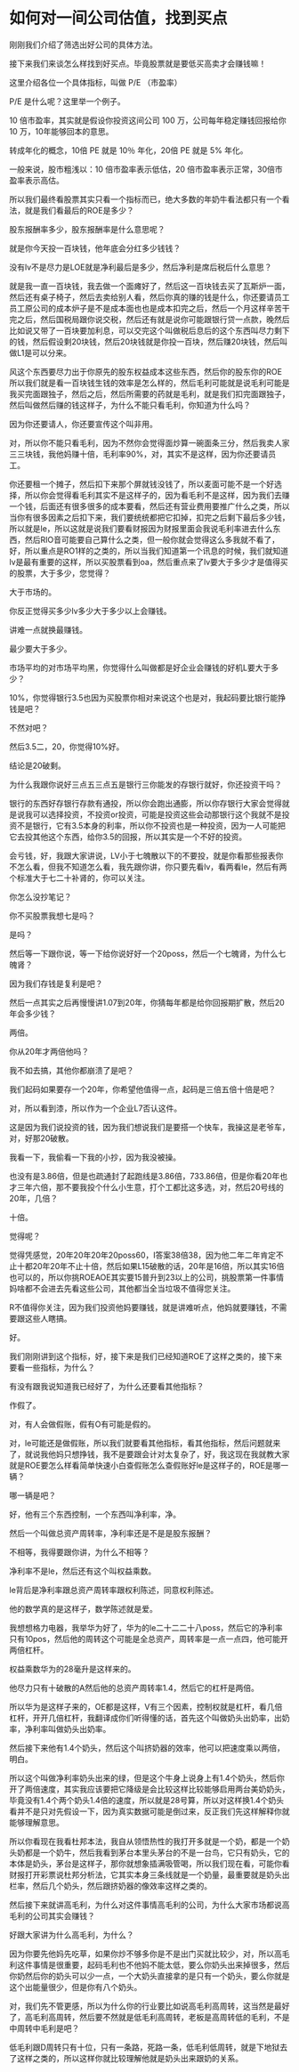 # 如何对一间公司估值，找到买点

刚刚我们介绍了筛选出好公司的具体方法。

接下来我们来谈怎么样找到好买点。毕竟股票就是要低买高卖才会赚钱嘛！

这里介绍各位一个具体指标，叫做 P/E （市盈率）

P/E 是什么呢？这里举一个例子。

10 倍市盈率，其实就是假设你投资这间公司 100 万，公司每年稳定赚钱回报给你 10 万，10年能够回本的意思。

转成年化的概念，10倍 PE 就是 10％ 年化，20倍 PE 就是 5% 年化。

一般来说，股市粗浅以：10 倍市盈率表示低估，20 倍市盈率表示正常，30倍市盈率表示高估。





所以我们最终看股票其实只看一个指标而已，绝大多数的年奶牛看法都只有一个看法，就是我们看最后的ROE是多少？

股东报酬率多少，股东报酬率是什么意思呢？

就是你今天投一百块钱，他年底会分红多少钱钱？

没有lv不是尽力是LOE就是净利最后是多少，然后净利是席后税后什么意思？

就是我一直一百块钱，我去做一个面瘫好了，然后这一百块钱去买了瓦斯炉一面，然后还有桌子椅子，然后去卖给别人看，然后你真的赚的钱是什么，你还要请员工员工原公司的成本炉子是不是成本面也也是成本扣完之后，然后一个月这样辛苦干完之后，然后国税局跟你说交税，然后还有就是说你可能跟银行贷一点款，晚然后比如说又带了一百块要加利息，可以交完这个叫做税后息后的这个东西叫尽力剩下的钱，然后假设剩20块钱，然后20块钱就是你投一百块，然后赚20块钱，然后叫做L1是可以分来。


风这个东西要尽力出于你原先的股东权益成本这些东西，然后你的股东你的ROE所以我们就是看一百块钱生钱的效率是怎么样的，然后毛利可能就是说毛利可能是我买完面跟独子，然后之后，然后所需要的药就是毛利，就是我们扣完面跟独子，然后叫做然后赚的钱这样子，为什么不能只看毛利，你知道为什么吗？

因为你还要请人，你还要宣传这个叫非用。

对，所以你不能只看毛利，因为不然你会觉得面炒算一碗面条三分，然后我卖人家三三块钱，我他妈赚十倍，毛利率90%，对，其实不是这样，因为你还要请员工。


你还要租一个摊子，然后扣下来那个屏就钱没钱了，所以麦面可能不是一个好选择，所以你会觉得看毛利其实不是这样子的，因为看毛利不是这样，因为我们去赚一个钱，后面还有很多很多的成本要看，然后还有营业费用要推广什么之类，所以当你有很多因素之后扣下来，我们要统统都把它扣掉，扣完之后剩下最后多少钱，所以就是le，所以这就是说我们要看财报因为财报里面会我说毛利率进去什么东西，然后RIO音可能要自己算什么之类，但一般你就会觉得这么多我就不看了，好，所以重点是RO1样的之类的，所以当我们知道第一个讯息的时候，我们就知道lv是最有重要的这样，所以买股票看到oa，然后重点来了lv要大于多少才是值得买的股票，大于多少，您觉得？


大于市场的。

你反正觉得买多少lv多少大于多少以上会赚钱。

讲难一点就换最赚钱。

最少要大于多少。

市场平均的对市场平均黑，你觉得什么叫做都是好企业会赚钱的好机L要大于多少？

10%，你觉得银行3.5也因为买股票你相对来说这个也是对，我起码要比银行能挣钱是吧？

不然对吧？

然后3.5二，20，你觉得10%好。

结论是20破剩。

为什么我跟你说好三点五三点五是银行三你能发的存银行就好，你还投资干吗？

银行的东西好存银行存款有通投，所以你会跑出通膨，所以你存银行大家会觉得就是说我可以选择投资，不投资or投资，可能是投资这些会动那银行这个我就不是投资不是银行，它有3.5本身的利率，所以你不投资也是一种投资，因为一人可能把它去投其他这个东西，给你3.5的回报，所以其实是一个不好的投资。


会亏钱，好，我跟大家讲说，LV小于七魄散以下的不要投，就是你看那些报表你不怎么看，但我不知道怎么看，我先跟你讲，你只要先看lv，看两看le，然后有两个标准大于七二十补肾的，你可以关注。

你怎么没抄笔记？

你不买股票我想七是吗？

是吗？

然后等一下跟你说，等一下给你说好好一个20poss，然后一个七魄肾，为什么七魄肾？

因为我们存钱是复利是吧？

然后一点其实之后再慢慢讲1.07到20年，你猜每年都是给你回报期扩散，然后20年会多少钱？


两倍。

你从20年才两倍他吗？

我不如去搞，其他你都崩溃了是吧？

我们起码如果要存一个20年，你希望他值得一点，起码是三倍五倍十倍是吧？

对，所以看到漆，所以作为一个企业L7否认这件。

这是因为我们说投资的钱，因为我们想说我们是要搭一个快车，我操这是老爷车，对，好那20破散。

我看一下，我偷看一下我的小抄，因为我没被操。

也没有是3.86倍，但是也疏通封了起跑线是3.86倍，733.86倍，但是你看20年也才三年六倍，那不要我投个什么小生意，打个工都比这多选，对，然后20号线的20年，几倍？


十倍。

觉得呢？

觉得凭感觉，20年20年20年20poss60，I答案38倍38，因为他二年二年肯定不止十都20年20年不止十倍，然后如果L15破散的话，20年是16倍，所以其实16倍也可以的，所以你挑ROEAOE其实要15普升到23以上的公司，挑股票第一件事情妈啥都不会进去先看这些公司，其他都当全当垃圾不值得您关注。

R不值得你关注，因为我们投资他妈要赚钱，就是讲难听点，他妈就要赚钱，不需要跟这些人瞎搞。


好。



我们刚刚讲到这个指标，好，接下来是我们已经知道ROE了这样之类的，接下来要看一些指标，为什么？

有没有跟我说知道我已经好了，为什么还要看其他指标？

作假了。

对，有人会做假账，假有O有可能是假的。

对，le可能还是做假账，所以我们就要看其他指标，看其他指标，然后问题就来了，就说我他妈只想挣钱，我不是要跟会计对太复杂了，好，我这现在我就教大家就是ROE要怎么样看简单快速小白查假账怎么查假账好le是这样子的，ROE是哪一辆？


哪一辆是吧？

好，他有三个东西控制，一个东西叫净利率，净。

然后一个叫做总资产周转率，净利率还是不是是股东报酬？

不相等，我得要跟你讲，为什么不相等？

净利率不是le，然后还有这个叫权益乘数。

 le背后是净利率跟总资产周转率跟权利陈述，同意权利陈述。

他的数学真的是这样子，数学陈述就是爱。

我想想格力电器，我举华为好了，华为的le二十二二十八poss，然后它的净利率只有10pos，然后他的周转这个可能是全总资产，周转率是一点一点四，他可能开两倍杠杆。


权益乘数华为的28毫升是这样来的。

他尽力只有十破散的A然后他的总资产周转率1.4，然后它的杠杆是两倍。

所以华为是这样子来的，OE都是这样，V有三个因素，控制权就是杠杆，看几倍杠杆，开开几倍杠杆，我翻译成你们听得懂的话，首先这个叫做奶头出奶率，出奶率，净利率叫做奶头出奶率。

然后接下来他有1.4个奶头，然后这个叫挤奶器的效率，他可以把速度乘以两倍，明白。

所以这个叫做净利率奶头出来的绿，但是这个牛身上说身上有1.4个奶头，然后你开了两倍速度，其实我应该要把它降级是会比较这样比较能够启用两台美奶奶头，毕竟没有1.4个两个奶头1.4倍的速度，所以就是28号算，所以对这样换1.4个奶头看并不是只对先假设一下，因为真实数据可能是倒过来，反正我们先这样解释你就能够理解意思。

所以你看现在我看杜邦本法，我自从领悟热性的我打开多就是一个奶，都是一个奶头奶都是一个奶牛，然后我看到茅台本里头茅台的不是一台鸟，它只有奶头，它的本体是奶头，茅台是这样子，那你就想象插满吸管喝，所以我们现在看，可能你看财报打开彩票说杜邦分析法，它其实本身三条线就是一个奶量，最重要就是奶头出栏率，然后几个奶头，然后跟挤奶器的像效率这样之类的。




然后接下来就讲高毛利，为什么对这件事情高毛利的公司，为什么大家市场都说高毛利的公司其实会赚钱？

好跟大家讲为什么高毛利，为什么？

因为你要先他妈先吃草，如果你炒不够多你是不是出门买就比较少，对，所以高毛利这件事情是很重要，起码毛利也不他妈不能太低，要么你奶头出来掉很多，然后你奶然后你的奶头可以少一点，一个大奶头直接拿的是只有一个奶头，要么你就是这个出能量很少，但是你有八个奶头。

对，我们先不管更感，所以为什么你的行业要比如说高毛利高周转，这当然是最好了，高毛利高周转，然后要不然就是低毛利高周转，老板是高周转低的毛利，不是中周转中毛利是吧？

低毛利跟D周转只有十位，只有一条路，死路一条，低毛利低周转，就是下地狱去了这样之类的，所以这样你就比较理解他就是奶头出来跟奶的关系。
